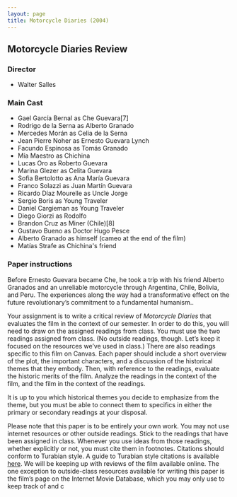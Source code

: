 ```yaml
---
layout: page
title: Motorcycle Diaries (2004)
---
```


## Motorcycle Diaries Review

### Director

* Walter Salles

### Main Cast

* Gael García Bernal as Che Guevara[7]
* Rodrigo de la Serna as Alberto Granado
* Mercedes Morán as Celia de la Serna
* Jean Pierre Noher as Ernesto Guevara Lynch
* Facundo Espinosa as Tomás Granado
* Mía Maestro as Chichina
* Lucas Oro as Roberto Guevara
* Marina Glezer as Celita Guevara
* Sofia Bertolotto as Ana María Guevara
* Franco Solazzi as Juan Martín Guevara
* Ricardo Díaz Mourelle as Uncle Jorge
* Sergio Boris as Young Traveler
* Daniel Cargieman as Young Traveler
* Diego Giorzi as Rodolfo
* Brandon Cruz as Miner (Chile)[8]
* Gustavo Bueno as Doctor Hugo Pesce
* Alberto Granado as himself (cameo at the end of the film)
* Matías Strafe as Chichina's friend
    

### Paper instructions

Before Ernesto Guevara became Che, he took a trip with his friend Alberto
Granados and an unreliable motorcycle through Argentina, Chile, Bolivia, and
Peru. The experiences along the way had a transformative effect on the future
revolutionary’s commitment to a fundamental humanism..

Your assignment is to write a critical review of *Motorcycle Diaries* that evaluates the film
in the context of our semester. In order to do this, you will need to draw on
the assigned readings from class. You must use the two readings assigned from
class. (No outside readings, though. Let’s keep it focused on the resources
we’ve used in class.) There are also readings specific to this film on Canvas.
Each paper should include a short overview of the plot,
the important characters, and a discussion of the historical themes that they
embody. Then, with reference to the readings, evaluate the historic merits of
the film. Analyze the readings in the context of the film, and the film in the
context of the readings.

It is up to you which historical themes you decide to emphasize from the theme,
but you must be able to connect them to specifics in either the primary or
secondary readings at your disposal.

Please note that this paper is to be entirely your own work. You may not use
internet resources or other outside readings. Stick to the readings that have
been assigned in class. Whenever you use ideas from those readings, whether
explicitly or not, you must cite them in footnotes. Citations should conform to
Turabian style. A guide to Turabian style citations is available
[here](https://www.chicagomanualofstyle.org/turabian/turabian-notes-and-bibliography-citation-quick-guide.html). We
will be keeping up with reviews of the film available online. The one exception
to outside-class resources available for writing this paper is the film’s page
on the Internet Movie Database, which you may only use to keep track of and
c
